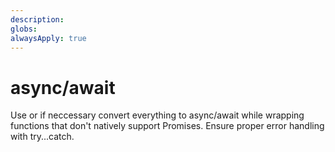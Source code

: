 ```yaml
---
description: 
globs: 
alwaysApply: true
---
```


# async/await

Use or if neccessary convert everything to async/await while wrapping functions that don't natively support Promises. Ensure proper error handling with try...catch.